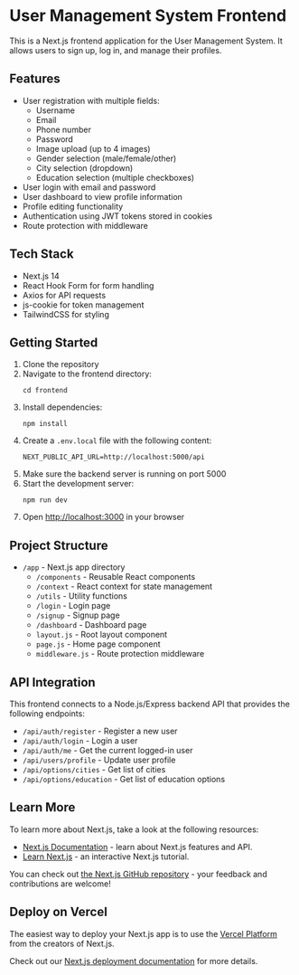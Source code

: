 # User Management System Frontend

This is a Next.js frontend application for the User Management System. It allows users to sign up, log in, and manage their profiles.

## Features

- User registration with multiple fields:
  - Username
  - Email
  - Phone number
  - Password
  - Image upload (up to 4 images)
  - Gender selection (male/female/other)
  - City selection (dropdown)
  - Education selection (multiple checkboxes)
- User login with email and password
- User dashboard to view profile information
- Profile editing functionality
- Authentication using JWT tokens stored in cookies
- Route protection with middleware

## Tech Stack

- Next.js 14
- React Hook Form for form handling
- Axios for API requests
- js-cookie for token management
- TailwindCSS for styling

## Getting Started

1. Clone the repository
2. Navigate to the frontend directory:
   ```
   cd frontend
   ```
3. Install dependencies:
   ```
   npm install
   ```
4. Create a `.env.local` file with the following content:
   ```
   NEXT_PUBLIC_API_URL=http://localhost:5000/api
   ```
5. Make sure the backend server is running on port 5000
6. Start the development server:
   ```
   npm run dev
   ```
7. Open [http://localhost:3000](http://localhost:3000) in your browser

## Project Structure

- `/app` - Next.js app directory
  - `/components` - Reusable React components
  - `/context` - React context for state management
  - `/utils` - Utility functions
  - `/login` - Login page
  - `/signup` - Signup page
  - `/dashboard` - Dashboard page
  - `layout.js` - Root layout component
  - `page.js` - Home page component
  - `middleware.js` - Route protection middleware

## API Integration

This frontend connects to a Node.js/Express backend API that provides the following endpoints:

- `/api/auth/register` - Register a new user
- `/api/auth/login` - Login a user
- `/api/auth/me` - Get the current logged-in user
- `/api/users/profile` - Update user profile
- `/api/options/cities` - Get list of cities
- `/api/options/education` - Get list of education options

## Learn More

To learn more about Next.js, take a look at the following resources:

- [Next.js Documentation](https://nextjs.org/docs) - learn about Next.js features and API.
- [Learn Next.js](https://nextjs.org/learn) - an interactive Next.js tutorial.

You can check out [the Next.js GitHub repository](https://github.com/vercel/next.js) - your feedback and contributions are welcome!

## Deploy on Vercel

The easiest way to deploy your Next.js app is to use the [Vercel Platform](https://vercel.com/new?utm_medium=default-template&filter=next.js&utm_source=create-next-app&utm_campaign=create-next-app-readme) from the creators of Next.js.

Check out our [Next.js deployment documentation](https://nextjs.org/docs/app/building-your-application/deploying) for more details.
